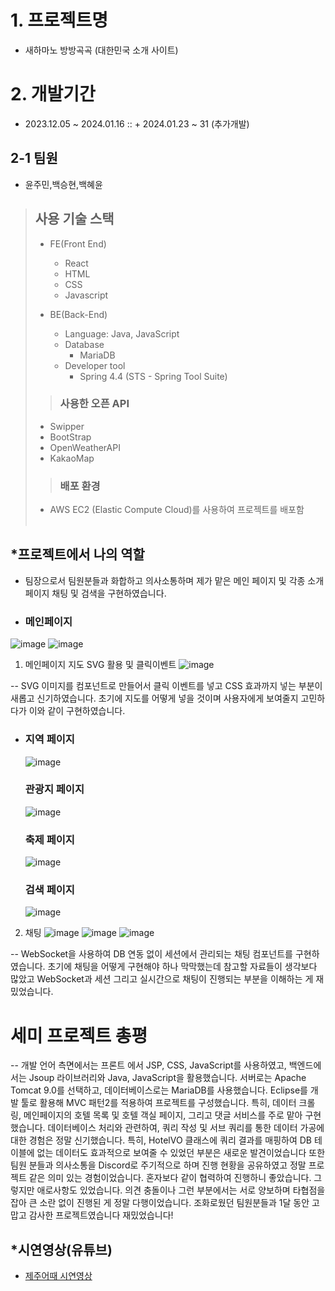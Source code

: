 
# 1. 프로젝트명
   - 새하마노 방방곡곡 (대한민국 소개 사이트)

# 2. 개발기간
  - 2023.12.05 ~ 2024.01.16 ::  + 2024.01.23 ~ 31 (추가개발)
## 2-1 팀원
 - 윤주민,백승현,백혜윤

> ## 사용 기술 스택
>  - FE(Front End)
>    - React
>    - HTML
>    - CSS
>    - Javascript
>    
>  - BE(Back-End)
>    - Language: Java, JavaScript
>    - Database
>      - MariaDB
>    - Developer tool
>      - Spring 4.4 (STS - Spring Tool Suite)
>
>
>>  ### 사용한 오픈 API
>  - Swipper
>  - BootStrap
>  - OpenWeatherAPI
>  - KakaoMap
>
>> ### 배포 환경
>  - AWS EC2 (Elastic Compute Cloud)를 사용하여 프로젝트를 배포함
<br><br>

##  *프로젝트에서 나의 역할
 - 팀장으로서 팀원분들과 화합하고 의사소통하며 제가 맡은 메인 페이지 및 각종 소개 페이지 채팅 및 검색을 구현하였습니다.

 - ### 메인페이지
![image](https://github.com/whyj2m/Final-Portfolio/assets/149341808/24be80a3-3156-4047-a4e7-c7883ac93b83)
![image](https://github.com/whyj2m/Final-Portfolio/assets/149341808/0d68b73b-c739-46d6-bc17-d0e7c5f0a7f9)



 1. 메인페이지 지도 SVG 활용 및 클릭이벤트
 ![image](https://github.com/whyj2m/Final-Portfolio/assets/149341808/d242cf9c-3deb-443b-88e7-cb3112146a51)

-- SVG 이미지를 컴포넌트로 만들어서 클릭 이벤트를 넣고 CSS 효과까지 넣는 부분이 새롭고 신기하였습니다. 초기에 지도를 어떻게 넣을 것이며 사용자에게 보여줄지 고민하다가 이와 같이 구현하였습니다.

   - ### 지역 페이지
     ![image](https://github.com/whyj2m/Final-Portfolio/assets/149341808/cc9417e2-2b3c-4c57-820e-dddcb42ca9ef)
     
     ### 관광지 페이지 
     ![image](https://github.com/whyj2m/Final-Portfolio/assets/149341808/258cc78e-0d82-47ac-94ab-456d12f6dd0f)

     ### 축제 페이지
     ![image](https://github.com/whyj2m/Final-Portfolio/assets/149341808/d3727eda-02d7-450a-a966-7d9cfa042ac1)

     ### 검색 페이지
     ![image](https://github.com/whyj2m/Final-Portfolio/assets/149341808/06a8327f-9650-4cbc-8464-147e5937ea84)



2. 채팅
   ![image](https://github.com/whyj2m/Final-Portfolio/assets/149341808/b98605e1-9bfb-424e-935c-2406350f2c36)
   ![image](https://github.com/whyj2m/Final-Portfolio/assets/149341808/1c1f0fd3-0ee3-4896-bf8e-d7a59bd7e4fc)
   ![image](https://github.com/whyj2m/Final-Portfolio/assets/149341808/ac84d03d-f91f-4ba6-bdcf-fe352f4c3501)

-- WebSocket을 사용하여 DB 연동 없이 세션에서 관리되는 채팅 컴포넌트를 구현하였습니다. 초기에 채팅을 어떻게 구현해야 하나 막막했는데 참고할 자료들이 생각보다 많았고 WebSocket과 세션 그리고 실시간으로 채팅이 진행되는 부분을 이해하는 게 재밌었습니다.


# 세미 프로젝트 총평
-- 개발 언어 측면에서는 프론트 에서 JSP, CSS, JavaScript를 사용하였고, 백엔드에서는 Jsoup 라이브러리와 Java, JavaScript을 활용했습니다. 
	서버로는 Apache Tomcat 9.0를 선택하고, 데이터베이스로는 MariaDB를 사용했습니다. Eclipse를 개발 툴로 활용해  MVC 패턴2를 적용하여 프로젝트를 구성했습니다.
	특히, 데이터 크롤링, 메인페이지의 호텔 목록 및 호텔 객실 페이지, 그리고 댓글 서비스를 주로 맡아 구현했습니다. 
	데이터베이스 처리와 관련하여, 쿼리 작성 및 서브 쿼리를 통한 데이터 가공에 대한 경험은 정말 신기했습니다. 특히, HotelVO 클래스에 쿼리 결과를 매핑하여 DB 테이블에 없는 데이터도 효과적으로 보여줄 수 있었던 부분은 새로운 발견이었습니다
	또한 팀원 분들과 의사소통을 Discord로 주기적으로 하며 진행 현황을 공유하였고 정말 프로젝트 같은 의미 있는 경험이었습니다. 혼자보다 같이 협력하여 진행하니 좋았습니다. 그렇지만 애로사항도 있었습니다. 의견 충돌이나 그런 부분에서는 서로 양보하며
	타협점을 잡아 큰 소란 없이 진행된 게 정말 다행이었습니다. 조화로웠던 팀원분들과 1달 동안 고맙고 감사한 프로젝트였습니다 재밌었습니다!
##  *시연영상(유튜브)

- [제주어때 시연영상](https://youtube.com)

